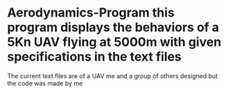 # Aerodynamics-Program this program displays the behaviors of a 5Kn UAV flying at 5000m with given specifications in the text files
The current text files are of a UAV me and a group of others designed but the code was made by me
